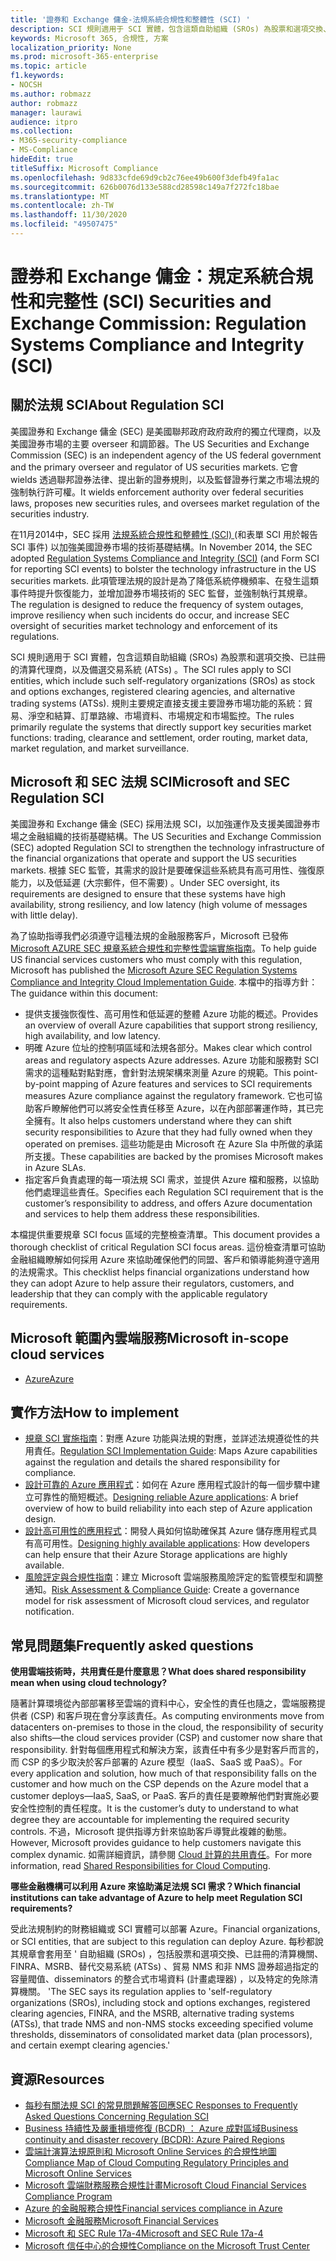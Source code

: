```yaml
---
title: '證券和 Exchange 傭金-法規系統合規性和整體性 (SCI) '
description: SCI 規則適用于 SCI 實體，包含這類自助組織 (SROs) 為股票和選項交換、已註冊的清算代理商，以及備選交易系統 (ATSs) 。
keywords: Microsoft 365, 合規性, 方案
localization_priority: None
ms.prod: microsoft-365-enterprise
ms.topic: article
f1.keywords:
- NOCSH
ms.author: robmazz
author: robmazz
manager: laurawi
audience: itpro
ms.collection:
- M365-security-compliance
- MS-Compliance
hideEdit: true
titleSuffix: Microsoft Compliance
ms.openlocfilehash: 9d833cfde69d9cb2c76ee49b600f3defb49fa1ac
ms.sourcegitcommit: 626b0076d133e588cd28598c149a7f272fc18bae
ms.translationtype: MT
ms.contentlocale: zh-TW
ms.lasthandoff: 11/30/2020
ms.locfileid: "49507475"
---
```

# <a name="securities-and-exchange-commission-regulation-systems-compliance-and-integrity-sci"></a><span data-ttu-id="3889e-104">證券和 Exchange 傭金：規定系統合規性和完整性 (SCI) </span><span class="sxs-lookup"><span data-stu-id="3889e-104">Securities and Exchange Commission: Regulation Systems Compliance and Integrity (SCI)</span></span>

## <a name="about-regulation-sci"></a><span data-ttu-id="3889e-105">關於法規 SCI</span><span class="sxs-lookup"><span data-stu-id="3889e-105">About Regulation SCI</span></span>

<span data-ttu-id="3889e-106">美國證券和 Exchange 傭金 (SEC) 是美國聯邦政府政府政府的獨立代理商，以及美國證券市場的主要 overseer 和調節器。</span><span class="sxs-lookup"><span data-stu-id="3889e-106">The US Securities and Exchange Commission (SEC) is an independent agency of the US federal government and the primary overseer and regulator of US securities markets.</span></span> <span data-ttu-id="3889e-107">它會 wields 透過聯邦證券法律、提出新的證券規則，以及監督證券行業之市場法規的強制執行許可權。</span><span class="sxs-lookup"><span data-stu-id="3889e-107">It wields enforcement authority over federal securities laws, proposes new securities rules, and oversees market regulation of the securities industry.</span></span>

<span data-ttu-id="3889e-108">在11月2014中，SEC 採用 [法規系統合規性和整體性 (SCI) ](https://www.sec.gov/rules/final/2014/34-73639.pdf) (和表單 SCI 用於報告 SCI 事件) 以加強美國證券市場的技術基礎結構。</span><span class="sxs-lookup"><span data-stu-id="3889e-108">In November 2014, the SEC adopted [Regulation Systems Compliance and Integrity (SCI)](https://www.sec.gov/rules/final/2014/34-73639.pdf) (and Form SCI for reporting SCI events) to bolster the technology infrastructure in the US securities markets.</span></span> <span data-ttu-id="3889e-109">此項管理法規的設計是為了降低系統停機頻率、在發生這類事件時提升恢復能力，並增加證券市場技術的 SEC 監督，並強制執行其規章。</span><span class="sxs-lookup"><span data-stu-id="3889e-109">The regulation is designed to reduce the frequency of system outages, improve resiliency when such incidents do occur, and increase SEC oversight of securities market technology and enforcement of its regulations.</span></span>

<span data-ttu-id="3889e-110">SCI 規則適用于 SCI 實體，包含這類自助組織 (SROs) 為股票和選項交換、已註冊的清算代理商，以及備選交易系統 (ATSs) 。</span><span class="sxs-lookup"><span data-stu-id="3889e-110">The SCI rules apply to SCI entities, which include such self-regulatory organizations (SROs) as stock and options exchanges, registered clearing agencies, and alternative trading systems (ATSs).</span></span> <span data-ttu-id="3889e-111">規則主要規定直接支援主要證券市場功能的系統：貿易、淨空和結算、訂單路線、市場資料、市場規定和市場監控。</span><span class="sxs-lookup"><span data-stu-id="3889e-111">The rules primarily regulate the systems that directly support key securities market functions: trading, clearance and settlement, order routing, market data, market regulation, and market surveillance.</span></span>

## <a name="microsoft-and-sec-regulation-sci"></a><span data-ttu-id="3889e-112">Microsoft 和 SEC 法規 SCI</span><span class="sxs-lookup"><span data-stu-id="3889e-112">Microsoft and SEC Regulation SCI</span></span>

<span data-ttu-id="3889e-113">美國證券和 Exchange 傭金 (SEC) 採用法規 SCI，以加強運作及支援美國證券市場之金融組織的技術基礎結構。</span><span class="sxs-lookup"><span data-stu-id="3889e-113">The US Securities and Exchange Commission (SEC) adopted Regulation SCI to strengthen the technology infrastructure of the financial organizations that operate and support the US securities markets.</span></span> <span data-ttu-id="3889e-114">根據 SEC 監管，其需求的設計是要確保這些系統具有高可用性、強復原能力，以及低延遲 (大宗郵件，但不需要) 。</span><span class="sxs-lookup"><span data-stu-id="3889e-114">Under SEC oversight, its requirements are designed to ensure that these systems have high availability, strong resiliency, and low latency (high volume of messages with little delay).</span></span>

<span data-ttu-id="3889e-115">為了協助指導我們必須遵守這種法規的金融服務客戶，Microsoft 已發佈 [Microsoft AZURE SEC 規章系統合規性和完整性雲端實施指南](https://servicetrust.microsoft.com/ViewPage/TrustDocumentsV3?command=Download&downloadType=Document&downloadId=a69ce0c1-7b7e-44e9-9143-867241e6b2f9&tab=7f51cb60-3d6c-11e9-b2af-7bb9f5d2d913&docTab=7f51cb60-3d6c-11e9-b2af-7bb9f5d2d913_FAQ_and_White_Papers)。</span><span class="sxs-lookup"><span data-stu-id="3889e-115">To help guide US financial services customers who must comply with this regulation, Microsoft has published the [Microsoft Azure SEC Regulation Systems Compliance and Integrity Cloud Implementation Guide](https://servicetrust.microsoft.com/ViewPage/TrustDocumentsV3?command=Download&downloadType=Document&downloadId=a69ce0c1-7b7e-44e9-9143-867241e6b2f9&tab=7f51cb60-3d6c-11e9-b2af-7bb9f5d2d913&docTab=7f51cb60-3d6c-11e9-b2af-7bb9f5d2d913_FAQ_and_White_Papers).</span></span> <span data-ttu-id="3889e-116">本檔中的指導方針：</span><span class="sxs-lookup"><span data-stu-id="3889e-116">The guidance within this document:</span></span>

- <span data-ttu-id="3889e-117">提供支援強恢復性、高可用性和低延遲的整體 Azure 功能的概述。</span><span class="sxs-lookup"><span data-stu-id="3889e-117">Provides an overview of overall Azure capabilities that support strong resiliency, high availability, and low latency.</span></span>
- <span data-ttu-id="3889e-118">明確 Azure 位址的控制項區域和法規各部分。</span><span class="sxs-lookup"><span data-stu-id="3889e-118">Makes clear which control areas and regulatory aspects Azure addresses.</span></span> <span data-ttu-id="3889e-119">Azure 功能和服務對 SCI 需求的這種點對點對應，會針對法規架構來測量 Azure 的規範。</span><span class="sxs-lookup"><span data-stu-id="3889e-119">This point-by-point mapping of Azure features and services to SCI requirements measures Azure compliance against the regulatory framework.</span></span> <span data-ttu-id="3889e-120">它也可協助客戶瞭解他們可以將安全性責任移至 Azure，以在內部部署運作時，其已完全擁有。</span><span class="sxs-lookup"><span data-stu-id="3889e-120">It also helps customers understand where they can shift security responsibilities to Azure that they had fully owned when they operated on premises.</span></span> <span data-ttu-id="3889e-121">這些功能是由 Microsoft 在 Azure Sla 中所做的承諾所支援。</span><span class="sxs-lookup"><span data-stu-id="3889e-121">These capabilities are backed by the promises Microsoft makes in Azure SLAs.</span></span>
- <span data-ttu-id="3889e-122">指定客戶負責處理的每一項法規 SCI 需求，並提供 Azure 檔和服務，以協助他們處理這些責任。</span><span class="sxs-lookup"><span data-stu-id="3889e-122">Specifies each Regulation SCI requirement that is the customer’s responsibility to address, and offers Azure documentation and services to help them address these responsibilities.</span></span>

<span data-ttu-id="3889e-123">本檔提供重要規章 SCI focus 區域的完整檢查清單。</span><span class="sxs-lookup"><span data-stu-id="3889e-123">This document provides a thorough checklist of critical Regulation SCI focus areas.</span></span> <span data-ttu-id="3889e-124">這份檢查清單可協助金融組織瞭解如何採用 Azure 來協助確保他們的同盟、客戶和領導能夠遵守適用的法規需求。</span><span class="sxs-lookup"><span data-stu-id="3889e-124">This checklist helps financial organizations understand how they can adopt Azure to help assure their regulators, customers, and leadership that they can comply with the applicable regulatory requirements.</span></span>

## <a name="microsoft-in-scope-cloud-services"></a><span data-ttu-id="3889e-125">Microsoft 範圍內雲端服務</span><span class="sxs-lookup"><span data-stu-id="3889e-125">Microsoft in-scope cloud services</span></span>

- [<span data-ttu-id="3889e-126">Azure</span><span class="sxs-lookup"><span data-stu-id="3889e-126">Azure</span></span>](https://aka.ms/AzureCompliance)

## <a name="how-to-implement"></a><span data-ttu-id="3889e-127">實作方法</span><span class="sxs-lookup"><span data-stu-id="3889e-127">How to implement</span></span>

- <span data-ttu-id="3889e-128">[規章 SCI 實施指南](https://servicetrust.microsoft.com/ViewPage/TrustDocumentsV3?command=Download&downloadType=Document&downloadId=a69ce0c1-7b7e-44e9-9143-867241e6b2f9&tab=7f51cb60-3d6c-11e9-b2af-7bb9f5d2d913&docTab=7f51cb60-3d6c-11e9-b2af-7bb9f5d2d913_FAQ_and_White_Papers)：對應 Azure 功能與法規的對應，並詳述法規遵從性的共用責任。</span><span class="sxs-lookup"><span data-stu-id="3889e-128">[Regulation SCI Implementation Guide](https://servicetrust.microsoft.com/ViewPage/TrustDocumentsV3?command=Download&downloadType=Document&downloadId=a69ce0c1-7b7e-44e9-9143-867241e6b2f9&tab=7f51cb60-3d6c-11e9-b2af-7bb9f5d2d913&docTab=7f51cb60-3d6c-11e9-b2af-7bb9f5d2d913_FAQ_and_White_Papers): Maps Azure capabilities against the regulation and details the shared responsibility for compliance.</span></span>
- <span data-ttu-id="3889e-129">[設計可靠的 Azure 應用程式](https://docs.microsoft.com/azure/architecture/resiliency/)：如何在 Azure 應用程式設計的每一個步驟中建立可靠性的簡短概述。</span><span class="sxs-lookup"><span data-stu-id="3889e-129">[Designing reliable Azure applications](https://docs.microsoft.com/azure/architecture/resiliency/): A brief overview of how to build reliability into each step of Azure application design.</span></span>
- <span data-ttu-id="3889e-130">[設計高可用性的應用程式](https://docs.microsoft.com/azure/storage/common/storage-designing-ha-apps-with-ragrs)：開發人員如何協助確保其 Azure 儲存應用程式具有高可用性。</span><span class="sxs-lookup"><span data-stu-id="3889e-130">[Designing highly available applications](https://docs.microsoft.com/azure/storage/common/storage-designing-ha-apps-with-ragrs): How developers can help ensure that their Azure Storage applications are highly available.</span></span>
- <span data-ttu-id="3889e-131">[風險評定與合規性指南](https://aka.ms/RiskGovernanceGuide)：建立 Microsoft 雲端服務風險評定的監管模型和調整通知。</span><span class="sxs-lookup"><span data-stu-id="3889e-131">[Risk Assessment & Compliance Guide](https://aka.ms/RiskGovernanceGuide): Create a governance model for risk assessment of Microsoft cloud services, and regulator notification.</span></span>

## <a name="frequently-asked-questions"></a><span data-ttu-id="3889e-132">常見問題集</span><span class="sxs-lookup"><span data-stu-id="3889e-132">Frequently asked questions</span></span>

<span data-ttu-id="3889e-133">**使用雲端技術時，共用責任是什麼意思？**</span><span class="sxs-lookup"><span data-stu-id="3889e-133">**What does shared responsibility mean when using cloud technology?**</span></span>

<span data-ttu-id="3889e-134">隨著計算環境從內部部署移至雲端的資料中心，安全性的責任也隨之，雲端服務提供者 (CSP) 和客戶現在會分享該責任。</span><span class="sxs-lookup"><span data-stu-id="3889e-134">As computing environments move from datacenters on-premises to those in the cloud, the responsibility of security also shifts—the cloud services provider (CSP) and customer now share that responsibility.</span></span> <span data-ttu-id="3889e-135">針對每個應用程式和解決方案，該責任中有多少是對客戶而言的，而 CSP 的多少取決於客戶部署的 Azure 模型（IaaS、SaaS 或 PaaS）。</span><span class="sxs-lookup"><span data-stu-id="3889e-135">For every application and solution, how much of that responsibility falls on the customer and how much on the CSP depends on the Azure model that a customer deploys—IaaS, SaaS, or PaaS.</span></span> <span data-ttu-id="3889e-136">客戶的責任是要瞭解他們對實施必要安全性控制的責任程度。</span><span class="sxs-lookup"><span data-stu-id="3889e-136">It is the customer’s duty to understand to what degree they are accountable for implementing the required security controls.</span></span> <span data-ttu-id="3889e-137">不過，Microsoft 提供指導方針來協助客戶導覽此複雜的動態。</span><span class="sxs-lookup"><span data-stu-id="3889e-137">However, Microsoft provides guidance to help customers navigate this complex dynamic.</span></span> <span data-ttu-id="3889e-138">如需詳細資訊，請參閱 [Cloud 計算的共用責任](https://gallery.technet.microsoft.com/Shared-Responsibilities-81d0ff91)。</span><span class="sxs-lookup"><span data-stu-id="3889e-138">For more information, read [Shared Responsibilities for Cloud Computing](https://gallery.technet.microsoft.com/Shared-Responsibilities-81d0ff91).</span></span>

<span data-ttu-id="3889e-139">**哪些金融機構可以利用 Azure 來協助滿足法規 SCI 需求？**</span><span class="sxs-lookup"><span data-stu-id="3889e-139">**Which financial institutions can take advantage of Azure to help meet Regulation SCI requirements?**</span></span>

<span data-ttu-id="3889e-140">受此法規制約的財務組織或 SCI 實體可以部署 Azure。</span><span class="sxs-lookup"><span data-stu-id="3889e-140">Financial organizations, or SCI entities, that are subject to this regulation can deploy Azure.</span></span> <span data-ttu-id="3889e-141">每秒都說其規章會套用至 ' 自助組織 (SROs) ，包括股票和選項交換、已註冊的清算機關、FINRA、MSRB、替代交易系統 (ATSs) 、貿易 NMS 和非 NMS 證券超過指定的容量閥值、disseminators 的整合式市場資料 (計畫處理器) ，以及特定的免除清算機關。 '</span><span class="sxs-lookup"><span data-stu-id="3889e-141">The SEC says its regulation applies to 'self-regulatory organizations (SROs), including stock and options exchanges, registered clearing agencies, FINRA, and the MSRB, alternative trading systems (ATSs), that trade NMS and non-NMS stocks exceeding specified volume thresholds, disseminators of consolidated market data (plan processors), and certain exempt clearing agencies.'</span></span>

## <a name="resources"></a><span data-ttu-id="3889e-142">資源</span><span class="sxs-lookup"><span data-stu-id="3889e-142">Resources</span></span>

- [<span data-ttu-id="3889e-143">每秒有關法規 SCI 的常見問題解答回應</span><span class="sxs-lookup"><span data-stu-id="3889e-143">SEC Responses to Frequently Asked Questions Concerning Regulation SCI</span></span>](https://www.sec.gov/divisions/marketreg/regulation-sci-faq.shtml)
- [<span data-ttu-id="3889e-144">Business 持續性及嚴重損壞修復 (BCDR) ： Azure 成對區域</span><span class="sxs-lookup"><span data-stu-id="3889e-144">Business continuity and disaster recovery (BCDR): Azure Paired Regions</span></span>](https://docs.microsoft.com/azure/best-practices-availability-paired-regions)
- [<span data-ttu-id="3889e-145">雲端計演算法規原則和 Microsoft Online Services 的合規性地圖</span><span class="sxs-lookup"><span data-stu-id="3889e-145">Compliance Map of Cloud Computing Regulatory Principles and Microsoft Online Services</span></span>](https://aka.ms/FinServ-Guide-US)
- [<span data-ttu-id="3889e-146">Microsoft 雲端財務服務合規性計畫</span><span class="sxs-lookup"><span data-stu-id="3889e-146">Microsoft Cloud Financial Services Compliance Program</span></span>](https://aka.ms/FSCP-Print)
- [<span data-ttu-id="3889e-147">Azure 的金融服務合規性</span><span class="sxs-lookup"><span data-stu-id="3889e-147">Financial services compliance in Azure</span></span>](https://aka.ms/FinServ-Compliance-Azure)
- [<span data-ttu-id="3889e-148">Microsoft 金融服務</span><span class="sxs-lookup"><span data-stu-id="3889e-148">Microsoft Financial Services</span></span>](https://aka.ms/FinServ-Compliance)
- [<span data-ttu-id="3889e-149">Microsoft 和 SEC Rule 17a-4</span><span class="sxs-lookup"><span data-stu-id="3889e-149">Microsoft and SEC Rule 17a-4</span></span>](offering-SEC-17a-4.md)
- [<span data-ttu-id="3889e-150">Microsoft 信任中心的合規性</span><span class="sxs-lookup"><span data-stu-id="3889e-150">Compliance on the Microsoft Trust Center</span></span>](https://www.microsoft.com/trust-center/compliance/compliance-overview)
